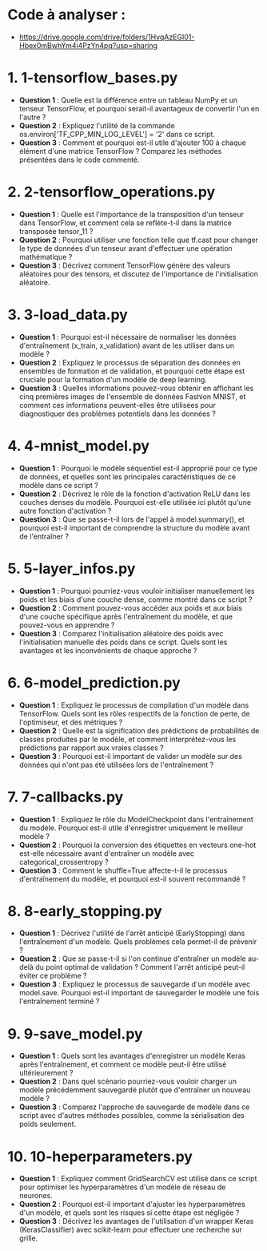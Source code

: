 # Code à analyser : 
- https://drive.google.com/drive/folders/1HvqAzEGI01-Hbex0mBwhYm4i4PzYn4pq?usp=sharing

# 1. 1-tensorflow_bases.py
- **Question 1** : Quelle est la différence entre un tableau NumPy et un tenseur TensorFlow, et pourquoi serait-il avantageux de convertir l'un en l'autre ?
- **Question 2** : Expliquez l'utilité de la commande os.environ['TF_CPP_MIN_LOG_LEVEL'] = '2' dans ce script.
- **Question 3** : Comment et pourquoi est-il utile d'ajouter 100 à chaque élément d'une matrice TensorFlow ? Comparez les méthodes présentées dans le code commenté.

# 2. 2-tensorflow_operations.py
- **Question 1** : Quelle est l'importance de la transposition d'un tenseur dans TensorFlow, et comment cela se reflète-t-il dans la matrice transposée tensor_11 ?
- **Question 2** : Pourquoi utiliser une fonction telle que tf.cast pour changer le type de données d'un tenseur avant d'effectuer une opération mathématique ?
- **Question 3** : Décrivez comment TensorFlow génère des valeurs aléatoires pour des tensors, et discutez de l'importance de l'initialisation aléatoire.

# 3. 3-load_data.py
- **Question 1** : Pourquoi est-il nécessaire de normaliser les données d'entraînement (x_train, x_validation) avant de les utiliser dans un modèle ?
- **Question 2** : Expliquez le processus de séparation des données en ensembles de formation et de validation, et pourquoi cette étape est cruciale pour la formation d'un modèle de deep learning.
- **Question 3** : Quelles informations pouvez-vous obtenir en affichant les cinq premières images de l'ensemble de données Fashion MNIST, et comment ces informations peuvent-elles être utilisées pour diagnostiquer des problèmes potentiels dans les données ?

# 4. 4-mnist_model.py
- **Question 1** : Pourquoi le modèle séquentiel est-il approprié pour ce type de données, et quelles sont les principales caractéristiques de ce modèle dans ce script ?
- **Question 2** : Décrivez le rôle de la fonction d'activation ReLU dans les couches denses du modèle. Pourquoi est-elle utilisée ici plutôt qu'une autre fonction d'activation ?
- **Question 3** : Que se passe-t-il lors de l'appel à model.summary(), et pourquoi est-il important de comprendre la structure du modèle avant de l'entraîner ?

# 5. 5-layer_infos.py
- **Question 1** : Pourquoi pourriez-vous vouloir initialiser manuellement les poids et les biais d'une couche dense, comme montré dans ce script ?
- **Question 2** : Comment pouvez-vous accéder aux poids et aux biais d'une couche spécifique après l'entraînement du modèle, et que pouvez-vous en apprendre ?
- **Question 3** : Comparez l'initialisation aléatoire des poids avec l'initialisation manuelle des poids dans ce script. Quels sont les avantages et les inconvénients de chaque approche ?

# 6. 6-model_prediction.py
- **Question 1** : Expliquez le processus de compilation d'un modèle dans TensorFlow. Quels sont les rôles respectifs de la fonction de perte, de l'optimiseur, et des métriques ?
- **Question 2** : Quelle est la signification des prédictions de probabilités de classes produites par le modèle, et comment interprétez-vous les prédictions par rapport aux vraies classes ?
- **Question 3** : Pourquoi est-il important de valider un modèle sur des données qui n'ont pas été utilisées lors de l'entraînement ?

# 7. 7-callbacks.py
- **Question 1** : Expliquez le rôle du ModelCheckpoint dans l'entraînement du modèle. Pourquoi est-il utile d'enregistrer uniquement le meilleur modèle ?
- **Question 2** : Pourquoi la conversion des étiquettes en vecteurs one-hot est-elle nécessaire avant d'entraîner un modèle avec categorical_crossentropy ?
- **Question 3** : Comment le shuffle=True affecte-t-il le processus d'entraînement du modèle, et pourquoi est-il souvent recommandé ?

# 8. 8-early_stopping.py
- **Question 1** : Décrivez l'utilité de l'arrêt anticipé (EarlyStopping) dans l'entraînement d'un modèle. Quels problèmes cela permet-il de prévenir ?
- **Question 2** : Que se passe-t-il si l'on continue d'entraîner un modèle au-delà du point optimal de validation ? Comment l'arrêt anticipé peut-il éviter ce problème ?
- **Question 3** : Expliquez le processus de sauvegarde d'un modèle avec model.save. Pourquoi est-il important de sauvegarder le modèle une fois l'entraînement terminé ?

# 9. 9-save_model.py
- **Question 1** : Quels sont les avantages d'enregistrer un modèle Keras après l'entraînement, et comment ce modèle peut-il être utilisé ultérieurement ?
- **Question 2** : Dans quel scénario pourriez-vous vouloir charger un modèle précédemment sauvegardé plutôt que d'entraîner un nouveau modèle ?
- **Question 3** : Comparez l'approche de sauvegarde de modèle dans ce script avec d'autres méthodes possibles, comme la sérialisation des poids seulement.

# 10. 10-heperparameters.py
- **Question 1** : Expliquez comment GridSearchCV est utilisé dans ce script pour optimiser les hyperparamètres d'un modèle de réseau de neurones.
- **Question 2** : Pourquoi est-il important d'ajuster les hyperparamètres d'un modèle, et quels sont les risques si cette étape est négligée ?
- **Question 3** : Décrivez les avantages de l'utilisation d'un wrapper Keras (KerasClassifier) avec scikit-learn pour effectuer une recherche sur grille.
